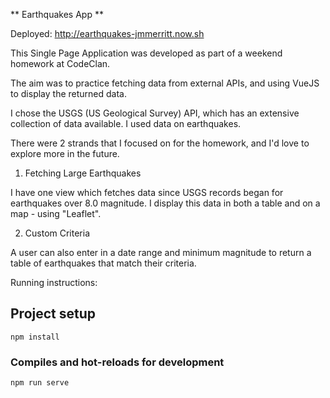 ** Earthquakes App **

Deployed: http://earthquakes-jmmerritt.now.sh

This Single Page Application was developed as part of a weekend homework at CodeClan.

The aim was to practice fetching data from external APIs, and using VueJS to display the returned data.

I chose the USGS (US Geological Survey) API, which has an extensive collection of data available. I used data on earthquakes.

There were 2 strands that I focused on for the homework, and I'd love to explore more in the future.

1. Fetching Large Earthquakes

I have one view which fetches data since USGS records began for earthquakes over 8.0 magnitude. I display this data in both a table and on a map - using "Leaflet".

2. Custom Criteria

A user can also enter in a date range and minimum magnitude to return a table of earthquakes that match their criteria.

Running instructions:

## Project setup
```
npm install
```

### Compiles and hot-reloads for development
```
npm run serve
```
